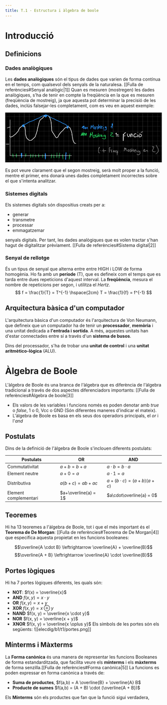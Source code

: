 ```yaml
---
title: T.1 - Estructura i àlgebra de boole
---
```

# Introducció
## Definicions
### Dades analògiques
Les **dades analògiques** són el tipus de dades que varien de forma contínua en el temps, com qualsevol dels senyals de la naturalesa. [[Fulla de referències#Senyal analògic|1]]
Quan es mesuren (mostregen) les dades analògiques, s'ha de tenir en compte la freqüència en la que es mesuren (freqüència de mostreig), ja que aquesta pot determinar la precisió de les dades, inclús falsejar-les completament, com es veu en aquest exemple:

![Untitled](/elecdig/b1/t1/freq_mostreig.png)

Es pot veure clarament que el segon mostreig, serà molt proper a la funció, mentre el primer, ens donarà unes dades completament incorrectes sobre el que s'intenta analitzar.
### Sistemes digitals
Els sistemes digitals són dispositius creats per a:
- generar
- transmetre
- processar
- emmagatzemar

senyals digitals. Per tant, les dades analògiques que es volen tractar s'han hagut de digitalitzar prèviament. [[Fulla de referències#Sistema digital|2]]

### Senyal de rellotge
És un tipus de senyal que alterna entre entre HIGH i LOW de forma homogènia. Ho fa amb un **període** (T), que es defineix com el temps que es tarda entre dues repeticions d'aquest interval. La **freqüència**, mesura el nombre de repeticions per segon, i utilitza el *Hertz*.
$$ f = \frac{1}{T} = T^{-1} \hspace{2cm} T = \frac{1}{f} = f^{-1} $$
## Arquitectura bàsica d'un computador
L'arquitectura bàsica d'un computador és l'arquitectura de Von Neumann, que defineix que un computador ha de tenir un **processador**, **memòria** i una unitat dedicada a **l'entrada i sortida**. A més, aquestes unitats han d'estar connectades entre sí a través d'un **sistema de busos**.

Dins del processador, s'ha de trobar una **unitat de control** i una **unitat aritmètico-lògica** (ALU).

# Àlgebra de Boole
L'àlgebra de Boole és una branca de l'àlgebra que es diferència de l'àlgebra tradicional a través de dos aspectes diferenciadors importants: [[Fulla de referències#Àlgebra de boole|3]]
- Els valors de les variables i funcions només es poden denotar amb *true* o *false*, 1 o 0, Vcc o GND (Són diferentes maneres d'indicar el mateix).
- L'àlgebra de Boole es basa en els seus dos operadors principals, el *or* i l'*and*


## Postulats
Dins de la definició de l'àlgebra de Boole s'inclouen diferents postulats:

| **Postulats**         | OR                   | AND                         |
| --------------------- | -------------------- | --------------------------- |
| Commutativitat        | $a+b = b+a$          | $a \cdot b = b \cdot a$     |
| Element neutre        | $a+0 = a$            | $a \cdot 1 = a$             |
| Distributiva          | $a(b+c) = ab + ac$   | $a+(b\cdot c) = (a+b)(a+c)$ |
| Element complementari | $a+\overline{a} = 1$ | $a\cdot\overline{a} = 0$    |
## Teoremes
Hi ha 13 teoremes a l'àlgebra de Boole, tot i que el més important és el **Teorema de De Morgan**: [[Fulla de referències#Teorema de De Morgan|4]] que especifica aquesta propietat en les funcions booleanes:

$$\overline{A \cdot B} \leftrightarrow \overline{A} + \overline{B}$$
$$\overline{A + B} \leftrightarrow \overline{A} \cdot \overline{B}$$
## Portes lògiques
Hi ha 7 portes lògiques diferents, les quals són:
- **NOT**: $f(x) = \overline{x}$
- **AND** $f(x, y) = x \cdot y$
- **OR** $f(x, y) = x + y$
- **XOR** $f(x, y) = x \oplus y$
- **NAND** $f(x, y) = \overline{x \cdot y}$
- **NOR** $f(x, y) = \overline{x + y}$
- **XNOR** $f(x, y) = \overline{x \oplus y}$
Els símbols de les portes són els següents:
![[elecdig/b1/t1/portes.png]]
## Mínterms i Màxterms
La **Forma canònica** és una manera de representar les funcions Booleanes de forma estandarditzada, que facilita veure els **mínterms** i els **màxterms** de forma senzilla.[[Fulla de referències#Forma canònica|5]]
La funcions es poden expressar en forma canònica a través de:
- **Suma de productes**, $f(a,b) = A  \overline{B} + \overline{A}  B$
- **Producte de sumes** $f(a,b) = (A + B) \cdot (\overline{A + B})$

Els **Mínterms** són els productes que fan que la funció sigui verdadera, 